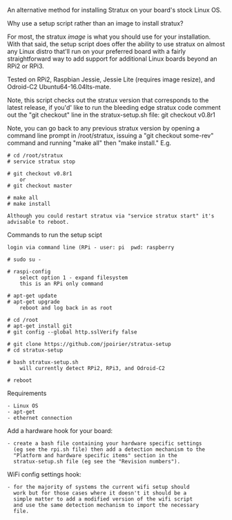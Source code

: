 An alternative method for installing Stratux on your board's stock Linux OS.

Why use a setup script rather than an image to install stratux?

For most, the stratux *image* is what you should use for your installation. 
With that said, the setup script does offer the ability to use stratux on
almost any Linux distro that'll run on your preferred board with a fairly
straightforward way to add support for additional Linux boards beyond an
RPi2 or RPi3. 

Tested on RPi2, Raspbian Jessie, Jessie Lite (requires image resize),
and Odroid-C2 Ubuntu64-16.04lts-mate.

Note, this script checks out the stratux version that corresponds to the latest
release, if you'd' like to run the bleeding edge stratux code comment out the 
"git checkout" line in the stratux-setup.sh file:  git checkout v0.8r1

Note, you can go back to any previous stratux version by opening a command line
prompt in /root/stratux, issuing a "git checkout some-rev" command and running
"make all" then "make install." E.g.

    # cd /root/stratux
    # service stratux stop
    
    # git checkout v0.8r1
        or
    # git checkout master
    
    # make all
    # make install
    
    Although you could restart stratux via "service stratux start" it's
    advisable to reboot.

Commands to run the setup scipt

    login via command line (RPi - user: pi  pwd: raspberry

    # sudo su -
    
    # raspi-config
        select option 1 - expand filesystem
        this is an RPi only command

    # apt-get update
    # apt-get upgrade
        reboot and log back in as root

    # cd /root
    # apt-get install git
    # git config --global http.sslVerify false

    # git clone https://github.com/jpoirier/stratux-setup
    # cd stratux-setup

    # bash stratux-setup.sh
        will currently detect RPi2, RPi3, and Odroid-C2
        
    # reboot

Requirements

    - Linux OS
    - apt-get
    - ethernet connection

Add a hardware hook for your board:

    - create a bash file containing your hardware specific settings
      (eg see the rpi.sh file) then add a detection mechanism to the 
      "Platform and hardware specific items" section in the 
      stratux-setup.sh file (eg see the "Revision numbers").

WiFi config settings hook:

    - for the majority of systems the current wifi setup should
      work but for those cases where it doesn't it should be a
      simple matter to add a modified version of the wifi script
      and use the same detection mechanism to import the necessary
      file. 

